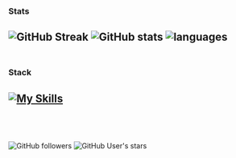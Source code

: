 ### Stats
![GitHub Streak](https://github-readme-streak-stats.herokuapp.com?user=heartshapedbox&theme=tokyonight-duo&background=0d1117&fire=violet&&hide_border=true&card_width=400&hide_longest_streak=true)
![GitHub stats](https://github-readme-stats.vercel.app/api?username=heartshapedbox&show_icons=false&hide_title=true&theme=tokyonight&bg_color=90,0d1117,161d28&hide_border=true) ![languages](https://github-readme-stats.vercel.app/api/top-langs/?username=heartshapedbox&layout=compact&theme=tokyonight&bg_color=90,0d1117,161d28&hide_border=true&hide_progress=true)
<br />
<br />
-
### Stack
[![My Skills](https://skillicons.dev/icons?i=html,css,js,jquery,python,django,vscode,github,git,ps&perline=10&theme=dark)]()
<br />
<br />
-
<br />

![GitHub followers](https://img.shields.io/github/followers/heartshapedbox?color=5955E8&logo=github&style=flat) ![GitHub User's stars](https://img.shields.io/github/stars/heartshapedbox?color=5955E8&label=stars%20earned&logo=github&style=flat)

<!---
heartshapedbox/heartshapedbox is a ✨ special ✨ repository because its `README.md` (this file) appears on your GitHub profile.
You can click the Preview link to take a look at your changes.
--->
